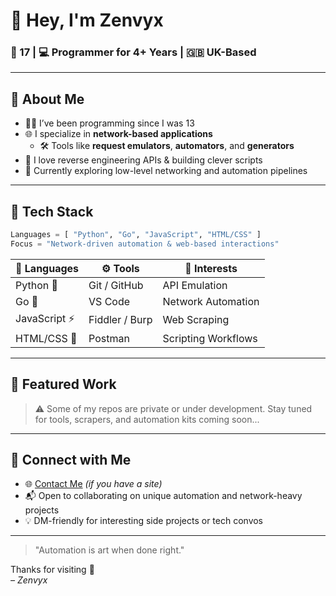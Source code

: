 # 👋 Hey, I'm Zenvyx

### 🧠 17 | 💻 Programmer for 4+ Years | 🇬🇧 UK-Based

---

## 🚀 About Me

- 🧑‍💻 I’ve been programming since I was 13  
- 🌐 I specialize in **network-based applications**  
  - 🛠️ Tools like **request emulators**, **automators**, and **generators**  
- 🧪 I love reverse engineering APIs & building clever scripts  
- 🧭 Currently exploring low-level networking and automation pipelines

---

## 🧰 Tech Stack

```python
Languages = [ "Python", "Go", "JavaScript", "HTML/CSS" ]
Focus = "Network-driven automation & web-based interactions"
```

| 💬 Languages | ⚙️ Tools | 🧠 Interests |
|-------------|----------|--------------|
| Python 🐍 | Git / GitHub | API Emulation |
| Go 🦫 | VS Code | Network Automation |
| JavaScript ⚡ | Fiddler / Burp | Web Scraping |
| HTML/CSS 🎨 | Postman | Scripting Workflows |

---

## 📂 Featured Work

> ⚠️ Some of my repos are private or under development. Stay tuned for tools, scrapers, and automation kits coming soon...

---

## 🤝 Connect with Me

- 🌐 [Contact Me](https://t.me/smartmoneyreversal) *(if you have a site)*  
- 📬 Open to collaborating on unique automation and network-heavy projects  
- 💡 DM-friendly for interesting side projects or tech convos

---

> "Automation is art when done right."

Thanks for visiting 🚀  
*– Zenvyx*
